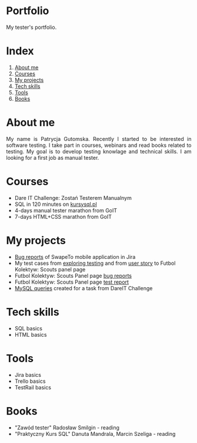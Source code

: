 # Portfolio
My tester's portfolio.

# Index
1. [About me](#about-me)
2. [Courses](#courses)
3. [My projects](#my-projects)
4. [Tech skills](#tech-skills)
5. [Tools](#tools)
5. [Books](#books)

# About me

<p align="justify">
My name is Patrycja Gutomska. Recently I started to be interested in software testing. I take part in courses, webinars and read books related to testing. My goal is to develop testing knowlage and technical skills. I am looking for a first job as manual tester.
</p>

# Courses

* Dare IT Challenge: Zostań Testerem Manualnym 
* SQL in 120 minutes on [kursysql.pl](https://www.kursysql.pl/szkolenie-sql-w-120-minut/)
* 4-days manual tester marathon from GoIT
* 7-days HTML+CSS marathon from GoIT

# My projects

* [Bug reports](https://github.com/pgutomska/Portfolio/blob/main/MyProjects/BugReportsOfSwipeTo.md) of SwapeTo mobile application in Jira
* My test cases from [exploring testing](https://docs.google.com/document/d/1YRDIOQvrbB-8L77hRTqiGg1yvgKjiYIGKWvk3LYt234/edit) and from [user story](https://docs.google.com/document/d/1Nugy81i-qjqrOQDaUlxDpq8gY8DRlNZDSZEQa8Yp7YA/edit) to Futbol Kolektyw: Scouts panel page
* Futbol Kolektyw: Scouts Panel page [bug reports](https://docs.google.com/document/d/1EmkNx5qp1kCTks8WTv7mbIuncSpynDsv53T68aa-5_I/edit)
* Futbol Kolektyw: Scouts Panel page [test report](https://docs.google.com/document/d/19ihWjwXELDIiIsyVEEKJ_eT4FaK2ZSFzIaj33SLo9h0/edit#heading=h.mjmbsq3woa0n) 
* [MySQL queries](https://github.com/pgutomska/Portfolio/blob/main/MyProjects/MySQL.md) created for a task from DareIT Challenge

# Tech skills

* SQL basics
* HTML basics

# Tools

* Jira basics
* Trello basics
* TestRail basics

# Books

* "Zawód tester" Radosław Smilgin - reading
* "Praktyczny Kurs SQL" Danuta Mandrala, Marcin Szeliga - reading
